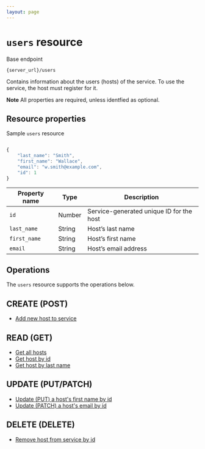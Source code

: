 ```yaml
---
layout: page
---
```

# `users` resource

Base endpoint

```shell
{server_url}/users
```

Contains information about the users (hosts) of the service. To use the service, the host must register for it.

**Note** All properties are required, unless identfied as optional.

## Resource properties

Sample `users` resource

```js

{
    "last_name": "Smith",
    "first_name": "Wallace",
    "email": "w.smith@example.com",
    "id": 1
}
```

| Property name | Type | Description |
| ------------- | ----------- | ----------- |
| `id` | Number | Service-generated unique ID for the host |
| `last_name` | String | Host’s last name |
| `first_name` | String | Host’s first name|
| `email` | String |Host’s email address |

## Operations

The `users` resource supports the operations below.

## CREATE (POST)


* [Add new host to service](../api/users_CRUDref/create-add-new-host.md)


## READ (GET)

* [Get all hosts](../api/users_CRUDref/get-all-hosts.md)
* [Get host by id](../api/users_CRUDref/get-host-by-id.md)
* [Get host by last name](../api/users_CRUDref/get-host-by-last-name.md)

## UPDATE (PUT/PATCH)

* [Update (PUT) a host's first name by id](../api/users_CRUDref/update-put-host-firstname-by-id.md)
* [Update (PATCH) a host's email by id](../api/users_CRUDref/update-patch-host-email-by-id.md)

## DELETE (DELETE)

* [Remove host from service by id](../api/users_CRUDref/delete-host-by-id.md)
